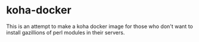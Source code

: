 # koha-docker
This is an attempt to make a koha docker image for those who don't want to install gazillions of perl modules in their servers.
